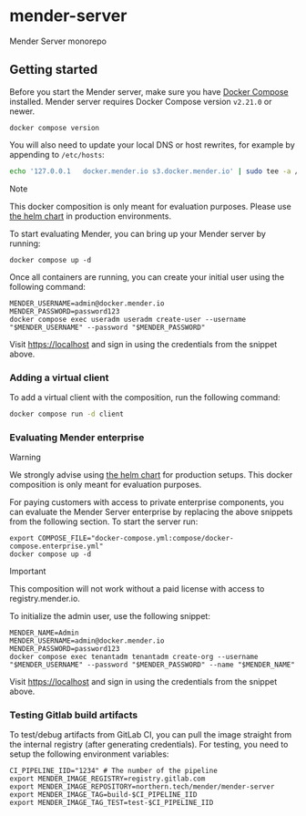 # mender-server
Mender Server monorepo

## Getting started

Before you start the Mender server, make sure you have [Docker Compose](https://docs.docker.com/compose/install/) installed.
Mender server requires Docker Compose version `v2.21.0` or newer.
```
docker compose version
```

You will also need to update your local DNS or host rewrites, for example by appending to `/etc/hosts`:
```bash
echo '127.0.0.1   docker.mender.io s3.docker.mender.io' | sudo tee -a /etc/hosts
```

> [!NOTE]
> This docker composition is only meant for evaluation purposes.
> Please use [the helm chart](https://github.com/mendersoftware/mender-helm) in production environments.

To start evaluating Mender, you can bring up your Mender server by running:
```
docker compose up -d
```

Once all containers are running, you can create your initial user using the following command:
```
MENDER_USERNAME=admin@docker.mender.io
MENDER_PASSWORD=password123
docker compose exec useradm useradm create-user --username "$MENDER_USERNAME" --password "$MENDER_PASSWORD"
```

Visit [https://localhost](https://localhost) and sign in using the credentials from the snippet above.

### Adding a virtual client

To add a virtual client with the composition, run the following command:
```bash
docker compose run -d client
```

### Evaluating Mender enterprise

> [!WARNING]
> We strongly advise using [the helm chart](https://github.com/mendersoftware/mender-helm) for production setups.
> This docker composition is only meant for evaluation purposes.

For paying customers with access to private enterprise components, you can evaluate the Mender Server enterprise by replacing the above snippets from the following section.
To start the server run:
```
export COMPOSE_FILE="docker-compose.yml:compose/docker-compose.enterprise.yml"
docker compose up -d
```

> [!IMPORTANT]
> This composition will not work without a paid license with access to registry.mender.io.

To initialize the admin user, use the following snippet:
```
MENDER_NAME=Admin
MENDER_USERNAME=admin@docker.mender.io
MENDER_PASSWORD=password123
docker compose exec tenantadm tenantadm create-org --username "$MENDER_USERNAME" --password "$MENDER_PASSWORD" --name "$MENDER_NAME"
```

Visit [https://localhost](https://localhost) and sign in using the credentials from the snippet above.


### Testing Gitlab build artifacts

To test/debug artifacts from GitLab CI, you can pull the image straight from the internal registry (after generating credentials).
For testing, you need to setup the following environment variables:
```
CI_PIPELINE_IID="1234" # The number of the pipeline
export MENDER_IMAGE_REGISTRY=registry.gitlab.com
export MENDER_IMAGE_REPOSITORY=northern.tech/mender/mender-server
export MENDER_IMAGE_TAG=build-$CI_PIPELINE_IID
export MENDER_IMAGE_TAG_TEST=test-$CI_PIPELINE_IID
```

